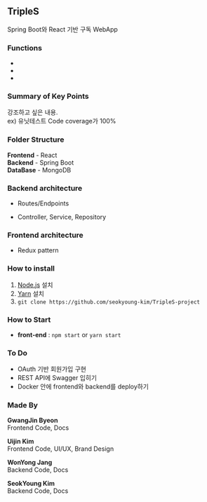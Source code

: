 ## TripleS
Spring Boot와 React 기반 구독 WebApp

### Functions
+ 
+ 
+ 

### Summary of Key Points
강조하고 싶은 내용.     
ex) 유닛테스트 Code coverage가 100%

### Folder Structure
**Frontend** - React        
**Backend** - Spring Boot       
**DataBase** - MongoDB

### Backend architecture
+ Routes/Endpoints

+ Controller, Service, Repository

### Frontend architecture

+ Redux pattern

### How to install
1. [Node.js][nodelink] 설치     
2. [Yarn][yarnlink] 설치
3. ```git clone https://github.com/seokyoung-kim/TripleS-project```

### How to Start
+ **front-end** : ```npm start``` or ```yarn start```

### To Do
+ OAuth 기반 회원가입 구현
+ REST API에 Swagger 입히기
+ Docker 안에 frontend와 backend를 deploy하기

### Made By

**GwangJin Byeon**      
Frontend Code, Docs
            
**Uijin Kim**      
Frontend Code, UI/UX, Brand Design
     
**WonYong Jang**        
Backend Code, Docs        

**SeokYoung Kim**       
Backend Code, Docs

[nodelink]:https://nodejs.org/ko/
[yarnlink]:https://classic.yarnpkg.com/en/docs/install#windows-stable